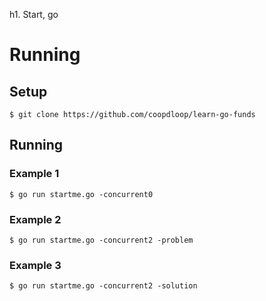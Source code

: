 h1. Start, go

# Running

## Setup

```
$ git clone https://github.com/coopdloop/learn-go-funds
```

## Running

### Example 1

```
$ go run startme.go -concurrent0
```

### Example 2

```
$ go run startme.go -concurrent2 -problem
```

### Example 3

```
$ go run startme.go -concurrent2 -solution
```
